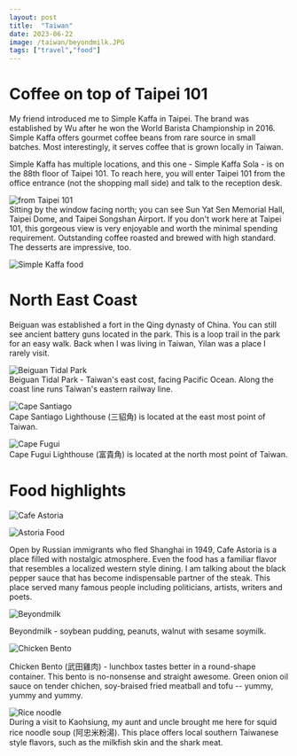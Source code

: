 ```yaml
---
layout: post
title:  "Taiwan"
date: 2023-06-22
image: /taiwan/beyondmilk.JPG
tags: ["travel","food"]
---
```


# Coffee on top of Taipei 101
My friend introduced me to Simple Kaffa in Taipei. The brand was established by Wu after he won the World Barista Championship in 2016. Simple Kaffa offers gourmet coffee beans from rare source in small batches. Most interestingly, it serves coffee that is grown locally in Taiwan.  

Simple Kaffa has multiple locations, and this one - Simple Kaffa Sola - is on the 88th floor of Taipei 101. To reach here, you will enter Taipei 101 from the office entrance (not the shopping mall side) and talk to the reception desk. 

![from Taipei 101](/taiwan/taipei101.JPG)  
Sitting by the window facing north; you can see Sun Yat Sen Memorial Hall, Taipei Dome, and Taipei Songshan Airport. If you don't work here at Taipei 101, this gorgeous view is very enjoyable and worth the minimal spending requirement. Outstanding coffee roasted and brewed with high standard. The desserts are impressive, too.  

![Simple Kaffa food](/taiwan/simple-food.JPG)  

# North East Coast   

Beiguan was established a fort in the Qing dynasty of China. You can still see ancient battery guns located in the park. This is a loop trail in the park for an easy walk. Back when I was living in Taiwan, Yilan was a place I rarely visit.   

![Beiguan Tidal Park](/taiwan/beiguan-tidal-park.JPG)  
Beiguan Tidal Park - Taiwan's east cost, facing Pacific Ocean. Along the coast line runs Taiwan's eastern railway line.

![Cape Santiago](/taiwan/santiago.JPG)  
Cape Santiago Lighthouse (三貂角) is located at the east most point of Taiwan.

![Cape Fugui](/taiwan/fugui.JPG)  
Cape Fugui Lighthouse (富貴角) is located at the north most point of Taiwan.

# Food highlights  

![Cafe Astoria](/taiwan/astoria.JPG)  

![Astoria Food](/taiwan/astoria-food.JPG)

Open by Russian immigrants who fled Shanghai in 1949, Cafe Astoria is a place filled with nostalgic atmosphere. Even the food has a familiar flavor that resembles a localized western style dining. I am talking about the black pepper sauce that has become indispensable partner of the steak. This place served many famous people including politicians, artists, writers and poets.

![Beyondmilk](/taiwan/beyondmilk.JPG)  

Beyondmilk - soybean pudding, peanuts, walnut with sesame soymilk.  

![Chicken Bento](/taiwan/takeda-chicken.JPG)  

Chicken Bento (武田雞肉) - lunchbox tastes better in a round-shape container. This bento is no-nonsense and straight awesome. Green onion oil sauce on tender chichen, soy-braised fried meatball and tofu -- yummy, yummy and yummy.  

![Rice noodle](/taiwan/rice-noodle.JPG)  
During a visit to Kaohsiung, my aunt and uncle brought me here for squid rice noodle soup (阿忠米粉湯). This place offers local southern Taiwanese style flavors, such as the milkfish skin and the shark meat.  


